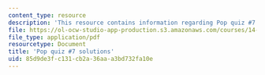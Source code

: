 ```yaml
---
content_type: resource
description: 'This resource contains information regarding Pop quiz #7 solutions'
file: https://ol-ocw-studio-app-production.s3.amazonaws.com/courses/14-73-the-challenge-of-world-poverty-spring-2011/85d9de3fc131cb2a36aaa3bd732fa10e_MIT14_73S11_quiz7_sol.pdf
file_type: application/pdf
resourcetype: Document
title: 'Pop quiz #7 solutions'
uid: 85d9de3f-c131-cb2a-36aa-a3bd732fa10e
---
```

